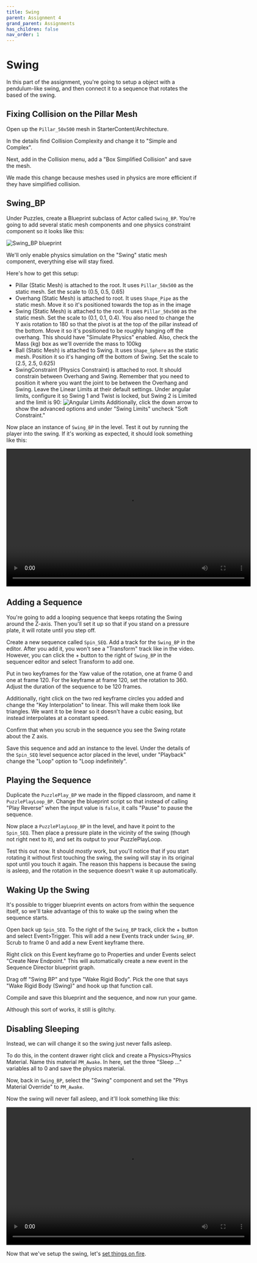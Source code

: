 ```yaml
---
title: Swing
parent: Assignment 4
grand_parent: Assignments
has_children: false
nav_order: 1
---
```


# Swing

In this part of the assignment, you're going to setup a object with a pendulum-like swing, and then connect it to a sequence that rotates the based of the swing.

## Fixing Collision on the Pillar Mesh

Open up the `Pillar_50x500` mesh in StarterContent/Architecture.

In the details find Collision Complexity and change it to "Simple and Complex".

Next, add in the Collision menu, add a "Box Simplified Collision" and save the mesh.

We made this change because meshes used in physics are more efficient if they have simplified collision.

## Swing_BP

Under Puzzles, create a Blueprint subclass of Actor called `Swing_BP`. You're going to add several static mesh components and one physics constraint component so it looks like this:

![Swing_BP blueprint](images/04/swing.png)

We'll only enable physics simulation on the "Swing" static mesh component, everything else will stay fixed.

Here's how to get this setup:

- Pillar (Static Mesh) is attached to the root. It uses `Pillar_50x500` as the static mesh. Set the scale to (0.5, 0.5, 0.65)
- Overhang (Static Mesh) is attached to root. It uses `Shape_Pipe` as the static mesh. Move it so it's positioned towards the top as in the image
- Swing (Static Mesh) is attached to the root. It uses `Pillar_50x500` as the static mesh. Set the scale to (0.1, 0.1, 0.4). You also need to change the Y axis rotation to 180 so that the pivot is at the top of the pillar instead of the bottom. Move it so it's positioned to be roughly hanging off the overhang. This should have "Simulate Physics" enabled. Also, check the Mass (kg) box as we'll override the mass to 100kg
- Ball (Static Mesh) is attached to Swing. It uses `Shape_Sphere` as the static mesh. Position it so it's hanging off the bottom of Swing. Set the scale to (2.5, 2.5, 0.625)
- SwingConstraint (Physics Constraint) is attached to root. It should constrain between Overhang and Swing. Remember that you need to position it where you want the joint to be between the Overhang and Swing. Leave the Linear Limits at their default settings. Under angular limits, configure it so Swing 1 and Twist is locked, but Swing 2 is Limited and the limit is 90:
  ![Angular Limits](images/04/angular.png)
  Additionally, click the down arrow to show the advanced options and under "Swing Limits" uncheck "Soft Constraint."

Now place an instance of `Swing_BP` in the level. Test it out by running the player into the swing. If it's working as expected, it should look something like this:

<video style="display:block; margin: 0 auto;" width="640" height="360" controls>
  <source src="assets/Swing.mp4" type="video/mp4">
</video>

## Adding a Sequence

You're going to add a looping sequence that keeps rotating the Swing around the Z-axis. Then you'll set it up so that if you stand on a pressure plate, it will rotate until you step off.

Create a new sequence called `Spin_SEQ`. Add a track for the `Swing_BP` in the editor. After you add it, you won't see a "Transform" track like in the video. However, you can click the + button to the right of `Swing_BP` in the sequencer editor and select Transform to add one.

Put in two keyframes for the Yaw value of the rotation, one at frame 0 and one at frame 120. For the keyframe at frame 120, set the rotation to 360. Adjust the duration of the sequence to be 120 frames.

Additionally, right click on the two red keyframe circles you added and change the "Key Interpolation" to linear. This will make them look like triangles. We want it to be linear so it doesn't have a cubic easing, but instead interpolates at a constant speed.

Confirm that when you scrub in the sequence you see the Swing rotate about the Z axis.

Save this sequence and add an instance to the level. Under the details of the `Spin_SEQ` level sequence actor placed in the level, under "Playback" change the "Loop" option to "Loop indefinitely".

## Playing the Sequence

Duplicate the `PuzzlePlay_BP` we made in the flipped classroom, and name it `PuzzlePlayLoop_BP`. Change the blueprint script so that instead of calling "Play Reverse" when the input value is `false`, it calls "Pause" to pause the sequence.

Now place a `PuzzlePlayLoop_BP` in the level, and have it point to the `Spin_SEQ`. Then place a pressure plate in the vicinity of the swing (though not right next to it), and set its output to your PuzzlePlayLoop.

Test this out now. It should _mostly_ work, but you'll notice that if you start rotating it without first touching the swing, the swing will stay in its original spot until you touch it again. The reason this happens is because the swing is asleep, and the rotation in the sequence doesn't wake it up automatically.

## Waking Up the Swing

It's possible to trigger blueprint events on actors from within the sequence itself, so we'll take advantage of this to wake up the swing when the sequence starts.

Open back up `Spin_SEQ`. To the right of the `Swing_BP` track, click the + button and select Event>Trigger. This will add a new Events track under `Swing_BP`. Scrub to frame 0 and add a new Event keyframe there.

Right click on this Event keyframe go to Properties and under Events select "Create New Endpoint." This will automatically create a new event in the Sequence Director blueprint graph.

Drag off "Swing BP" and type "Wake Rigid Body". Pick the one that says "Wake Rigid Body (Swing)" and hook up that function call.

Compile and save this blueprint and the sequence, and now run your game.

Although this sort of works, it still is glitchy.

## Disabling Sleeping

Instead, we can will change it so the swing just never falls asleep.

To do this, in the content drawer right click and create a Physics>Physics Material. Name this material `PM_Awake`. In here, set the three "Sleep ..." variables all to 0 and save the physics material.

Now, back in `Swing_BP`, select the "Swing" component and set the "Phys Material Override" to `PM_Awake`.

Now the swing will never fall asleep, and it'll look something like this:

<video style="display:block; margin: 0 auto;" width="640" height="360" controls>
  <source src="assets/SpinSeq.mp4" type="video/mp4">
</video>

Now that we've setup the swing, let's [set things on fire](04-02.html).

